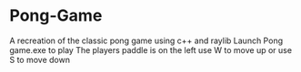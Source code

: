 # Pong-Game
A recreation of the classic pong game using c++ and raylib
Launch Pong game.exe to play
The players paddle is on the left
use W to move up or use S to move down

